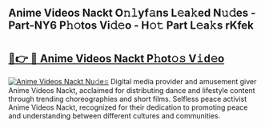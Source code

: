 ## Anime Videos Nackt O𝚗𝚕yf𝚊ns L𝚎a𝚔ed N𝚞𝚍es - Part-NY6 P𝚑𝚘tos Vi𝚍𝚎o - H𝚘𝚝 Part L𝚎a𝚔s rKfek

# <h2><a href="http://kfeizo.oniu.top/?m=Anime+Videos+Nackt">🔗👉 🔴 Anime Videos Nackt P𝚑ot𝚘𝚜 V𝚒d𝚎o</a></h2>

[![Anime Videos Nackt Nu𝚍e𝚜](https://i.imgur.com/0qMVB7G.gif)](http://kfeizo.oniu.top/?m=Anime+Videos+Nackt)
Digital media provider and amusement giver Anime Videos Nackt, acclaimed for distributing dance and lifestyle content through trending choreographies and short films. Selfless peace activist Anime Videos Nackt, recognized for their dedication to promoting peace and understanding between different cultures and communities.  
